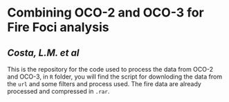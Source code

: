 
# **Combining OCO-2 and OCO-3 for Fire Foci analysis**

## *Costa, L.M. et al*

This is the repository for the code used to process the data from OCO-2
and OCO-3, in `R` folder, you will find the script for downloding the
data from the `url` and some filters and process used. The fire data are
already processed and compressed in `.rar`.
